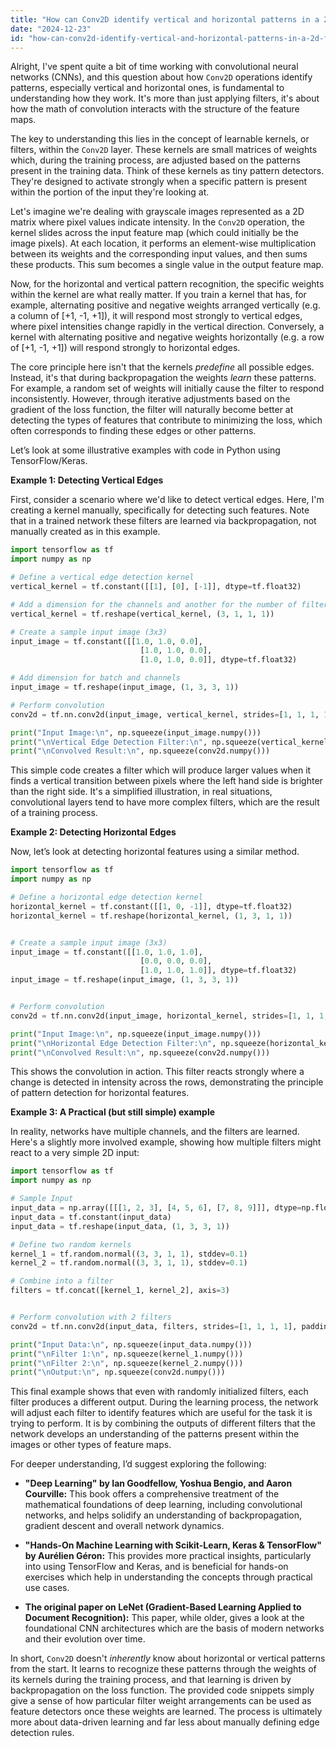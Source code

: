 ```yaml
---
title: "How can Conv2D identify vertical and horizontal patterns in a 2D feature matrix?"
date: "2024-12-23"
id: "how-can-conv2d-identify-vertical-and-horizontal-patterns-in-a-2d-feature-matrix"
---
```


Alright,  I've spent quite a bit of time working with convolutional neural networks (CNNs), and this question about how `Conv2D` operations identify patterns, especially vertical and horizontal ones, is fundamental to understanding how they work. It's more than just applying filters, it's about how the math of convolution interacts with the structure of the feature maps.

The key to understanding this lies in the concept of learnable kernels, or filters, within the `Conv2D` layer. These kernels are small matrices of weights which, during the training process, are adjusted based on the patterns present in the training data. Think of these kernels as tiny pattern detectors. They're designed to activate strongly when a specific pattern is present within the portion of the input they're looking at.

Let's imagine we're dealing with grayscale images represented as a 2D matrix where pixel values indicate intensity. In the `Conv2D` operation, the kernel slides across the input feature map (which could initially be the image pixels). At each location, it performs an element-wise multiplication between its weights and the corresponding input values, and then sums these products. This sum becomes a single value in the output feature map.

Now, for the horizontal and vertical pattern recognition, the specific weights within the kernel are what really matter. If you train a kernel that has, for example, alternating positive and negative weights arranged vertically (e.g. a column of [+1, -1, +1]), it will respond most strongly to vertical edges, where pixel intensities change rapidly in the vertical direction. Conversely, a kernel with alternating positive and negative weights horizontally (e.g. a row of [+1, -1, +1]) will respond strongly to horizontal edges.

The core principle here isn't that the kernels *predefine* all possible edges. Instead, it's that during backpropagation the weights *learn* these patterns. For example, a random set of weights will initially cause the filter to respond inconsistently. However, through iterative adjustments based on the gradient of the loss function, the filter will naturally become better at detecting the types of features that contribute to minimizing the loss, which often corresponds to finding these edges or other patterns.

Let’s look at some illustrative examples with code in Python using TensorFlow/Keras.

**Example 1: Detecting Vertical Edges**

First, consider a scenario where we'd like to detect vertical edges. Here, I'm creating a kernel manually, specifically for detecting such features. Note that in a trained network these filters are learned via backpropagation, not manually created as in this example.

```python
import tensorflow as tf
import numpy as np

# Define a vertical edge detection kernel
vertical_kernel = tf.constant([[1], [0], [-1]], dtype=tf.float32)

# Add a dimension for the channels and another for the number of filters
vertical_kernel = tf.reshape(vertical_kernel, (3, 1, 1, 1))

# Create a sample input image (3x3)
input_image = tf.constant([[1.0, 1.0, 0.0],
                             [1.0, 1.0, 0.0],
                             [1.0, 1.0, 0.0]], dtype=tf.float32)

# Add dimension for batch and channels
input_image = tf.reshape(input_image, (1, 3, 3, 1))

# Perform convolution
conv2d = tf.nn.conv2d(input_image, vertical_kernel, strides=[1, 1, 1, 1], padding='VALID')

print("Input Image:\n", np.squeeze(input_image.numpy()))
print("\nVertical Edge Detection Filter:\n", np.squeeze(vertical_kernel.numpy()))
print("\nConvolved Result:\n", np.squeeze(conv2d.numpy()))
```

This simple code creates a filter which will produce larger values when it finds a vertical transition between pixels where the left hand side is brighter than the right side. It's a simplified illustration, in real situations, convolutional layers tend to have more complex filters, which are the result of a training process.

**Example 2: Detecting Horizontal Edges**

Now, let’s look at detecting horizontal features using a similar method.

```python
import tensorflow as tf
import numpy as np

# Define a horizontal edge detection kernel
horizontal_kernel = tf.constant([[1, 0, -1]], dtype=tf.float32)
horizontal_kernel = tf.reshape(horizontal_kernel, (1, 3, 1, 1))


# Create a sample input image (3x3)
input_image = tf.constant([[1.0, 1.0, 1.0],
                             [0.0, 0.0, 0.0],
                             [1.0, 1.0, 1.0]], dtype=tf.float32)
input_image = tf.reshape(input_image, (1, 3, 3, 1))


# Perform convolution
conv2d = tf.nn.conv2d(input_image, horizontal_kernel, strides=[1, 1, 1, 1], padding='VALID')

print("Input Image:\n", np.squeeze(input_image.numpy()))
print("\nHorizontal Edge Detection Filter:\n", np.squeeze(horizontal_kernel.numpy()))
print("\nConvolved Result:\n", np.squeeze(conv2d.numpy()))
```

This shows the convolution in action. This filter reacts strongly where a change is detected in intensity across the rows, demonstrating the principle of pattern detection for horizontal features.

**Example 3: A Practical (but still simple) example**

In reality, networks have multiple channels, and the filters are learned. Here's a slightly more involved example, showing how multiple filters might react to a very simple 2D input:

```python
import tensorflow as tf
import numpy as np

# Sample Input
input_data = np.array([[[1, 2, 3], [4, 5, 6], [7, 8, 9]]], dtype=np.float32)
input_data = tf.constant(input_data)
input_data = tf.reshape(input_data, (1, 3, 3, 1))

# Define two random kernels
kernel_1 = tf.random.normal((3, 3, 1, 1), stddev=0.1)
kernel_2 = tf.random.normal((3, 3, 1, 1), stddev=0.1)

# Combine into a filter
filters = tf.concat([kernel_1, kernel_2], axis=3)


# Perform convolution with 2 filters
conv2d = tf.nn.conv2d(input_data, filters, strides=[1, 1, 1, 1], padding='VALID')

print("Input Data:\n", np.squeeze(input_data.numpy()))
print("\nFilter 1:\n", np.squeeze(kernel_1.numpy()))
print("\nFilter 2:\n", np.squeeze(kernel_2.numpy()))
print("\nOutput:\n", np.squeeze(conv2d.numpy()))
```

This final example shows that even with randomly initialized filters, each filter produces a different output. During the learning process, the network will adjust each filter to identify features which are useful for the task it is trying to perform. It is by combining the outputs of different filters that the network develops an understanding of the patterns present within the images or other types of feature maps.

For deeper understanding, I’d suggest exploring the following:

*   **"Deep Learning" by Ian Goodfellow, Yoshua Bengio, and Aaron Courville:** This book offers a comprehensive treatment of the mathematical foundations of deep learning, including convolutional networks, and helps solidify an understanding of backpropagation, gradient descent and overall network dynamics.

*   **"Hands-On Machine Learning with Scikit-Learn, Keras & TensorFlow" by Aurélien Géron:** This provides more practical insights, particularly into using TensorFlow and Keras, and is beneficial for hands-on exercises which help in understanding the concepts through practical use cases.

*   **The original paper on LeNet (Gradient-Based Learning Applied to Document Recognition):** This paper, while older, gives a look at the foundational CNN architectures which are the basis of modern networks and their evolution over time.

In short, `Conv2D` doesn't *inherently* know about horizontal or vertical patterns from the start. It learns to recognize these patterns through the weights of its kernels during the training process, and that learning is driven by backpropagation on the loss function. The provided code snippets simply give a sense of how particular filter weight arrangements can be used as feature detectors once these weights are learned. The process is ultimately more about data-driven learning and far less about manually defining edge detection rules.
